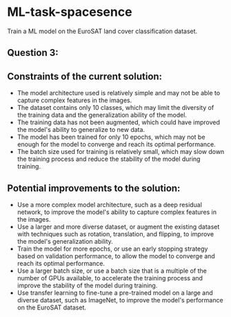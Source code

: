 # ML-task-spacesence
Train a ML model on the EuroSAT land cover classification dataset.




## Question 3:

## **Constraints of the current solution:**

- The model architecture used is relatively simple and may not be able to capture complex features in the images.
- The dataset contains only 10 classes, which may limit the diversity of the training data and the generalization ability of the model.
- The training data has not been augmented, which could have improved the model's ability to generalize to new data.
- The model has been trained for only 10 epochs, which may not be enough for the model to converge and reach its optimal performance.
- The batch size used for training is relatively small, which may slow down the training process and reduce the stability of the model during training.

## **Potential improvements to the solution:**

- Use a more complex model architecture, such as a deep residual network, to improve the model's ability to capture complex features in the images.
- Use a larger and more diverse dataset, or augment the existing dataset with techniques such as rotation, translation, and flipping, to improve the model's generalization ability.
- Train the model for more epochs, or use an early stopping strategy based on validation performance, to allow the model to converge and reach its optimal performance.
- Use a larger batch size, or use a batch size that is a multiple of the number of GPUs available, to accelerate the training process and improve the stability of the model during training.
- Use transfer learning to fine-tune a pre-trained model on a large and diverse dataset, such as ImageNet, to improve the model's performance on the EuroSAT dataset.

